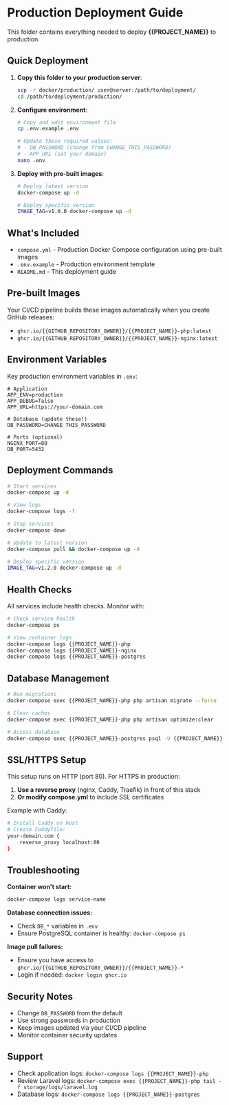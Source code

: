 # Production Deployment Guide

This folder contains everything needed to deploy **{{PROJECT_NAME}}** to production.

## Quick Deployment

1. **Copy this folder to your production server**:
   ```bash
   scp -r docker/production/ user@server:/path/to/deployment/
   cd /path/to/deployment/production/
   ```

2. **Configure environment**:
   ```bash
   # Copy and edit environment file
   cp .env.example .env
   
   # Update these required values:
   # - DB_PASSWORD (change from CHANGE_THIS_PASSWORD)
   # - APP_URL (set your domain)
   nano .env
   ```

3. **Deploy with pre-built images**:
   ```bash
   # Deploy latest version
   docker-compose up -d
   
   # Deploy specific version
   IMAGE_TAG=v1.0.0 docker-compose up -d
   ```

## What's Included

- `compose.yml` - Production Docker Compose configuration using pre-built images
- `.env.example` - Production environment template
- `README.md` - This deployment guide

## Pre-built Images

Your CI/CD pipeline builds these images automatically when you create GitHub releases:

- `ghcr.io/{{GITHUB_REPOSITORY_OWNER}}/{{PROJECT_NAME}}-php:latest`
- `ghcr.io/{{GITHUB_REPOSITORY_OWNER}}/{{PROJECT_NAME}}-nginx:latest`

## Environment Variables

Key production environment variables in `.env`:

```env
# Application
APP_ENV=production
APP_DEBUG=false
APP_URL=https://your-domain.com

# Database (update these!)
DB_PASSWORD=CHANGE_THIS_PASSWORD

# Ports (optional)
NGINX_PORT=80
DB_PORT=5432
```

## Deployment Commands

```bash
# Start services
docker-compose up -d

# View logs
docker-compose logs -f

# Stop services
docker-compose down

# Update to latest version
docker-compose pull && docker-compose up -d

# Deploy specific version
IMAGE_TAG=v1.2.0 docker-compose up -d
```

## Health Checks

All services include health checks. Monitor with:

```bash
# Check service health
docker-compose ps

# View container logs
docker-compose logs {{PROJECT_NAME}}-php
docker-compose logs {{PROJECT_NAME}}-nginx
docker-compose logs {{PROJECT_NAME}}-postgres
```

## Database Management

```bash
# Run migrations
docker-compose exec {{PROJECT_NAME}}-php php artisan migrate --force

# Clear caches
docker-compose exec {{PROJECT_NAME}}-php php artisan optimize:clear

# Access database
docker-compose exec {{PROJECT_NAME}}-postgres psql -U {{PROJECT_NAME}} -d {{PROJECT_NAME}}
```

## SSL/HTTPS Setup

This setup runs on HTTP (port 80). For HTTPS in production:

1. **Use a reverse proxy** (nginx, Caddy, Traefik) in front of this stack
2. **Or modify compose.yml** to include SSL certificates

Example with Caddy:
```bash
# Install Caddy on host
# Create Caddyfile:
your-domain.com {
    reverse_proxy localhost:80
}
```

## Troubleshooting

**Container won't start:**
```bash
docker-compose logs service-name
```

**Database connection issues:**
- Check `DB_*` variables in `.env`
- Ensure PostgreSQL container is healthy: `docker-compose ps`

**Image pull failures:**
- Ensure you have access to `ghcr.io/{{GITHUB_REPOSITORY_OWNER}}/{{PROJECT_NAME}}-*`
- Login if needed: `docker login ghcr.io`

## Security Notes

- Change `DB_PASSWORD` from the default
- Use strong passwords in production
- Keep images updated via your CI/CD pipeline
- Monitor container security updates

## Support

- Check application logs: `docker-compose logs {{PROJECT_NAME}}-php`
- Review Laravel logs: `docker-compose exec {{PROJECT_NAME}}-php tail -f storage/logs/laravel.log`
- Database logs: `docker-compose logs {{PROJECT_NAME}}-postgres`